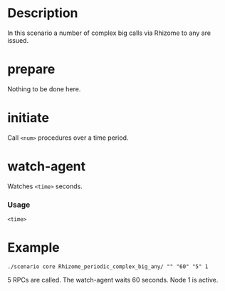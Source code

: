 # Description
In this scenario a number of complex big calls via Rhizome to any are issued.

# prepare
Nothing to be done here.

# initiate
Call `<num>` procedures over a time period.

# watch-agent
Watches `<time>` seconds.

### Usage
```
<time>
```

# Example
```
./scenario core Rhizome_periodic_complex_big_any/ "" "60" "5" 1
```

5 RPCs are called. The watch-agent waits 60 seconds. Node 1 is active.
